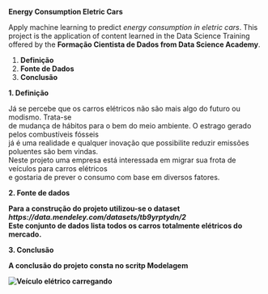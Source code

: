 
<strong>Energy Consumption Eletric Cars</strong>
	
<p> Apply machine learning to predict <em>energy consumption in eletric cars</em>.
This project is the application of content learned in the Data Science Training offered by the <strong>Formação Cientista de Dados from Data Science Academy</strong>.</p>

<ol>
	<li><strong>Definição</strong></li>
	<li><strong>Fonte de Dados</strong></li>
	<li><strong>Conclusão</strong></li>
</ol>

<strong>1. Definição</strong>
<p>Já se percebe que os carros elétricos não são mais algo do futuro ou modismo. Trata-se <br>
de mudança de hábitos para o bem do meio ambiente. O estrago gerado pelos combustíveis fósseis<br>
já é uma realidade e qualquer inovação que possibilite reduzir emissões poluentes são bem vindas.<br>
Neste projeto uma empresa está interessada em migrar sua frota de veículos para carros elétricos<br>
e gostaria de prever o consumo com base em diversos fatores.</p>

<strong>2. Fonte de dados</storng>
<p>Para a construção do projeto utilizou-se o dataset <em>https://data.mendeley.com/datasets/tb9yrptydn/2</em><br>
Este conjunto de dados lista todos os carros totalmente elétricos do mercado.</p>

<strong>3. Conclusão</strong>
<p>A conclusão do projeto consta no scritp Modelagem</p>

<img src="projeto-01-v3.jpg" alt="Veículo elétrico carregando">











